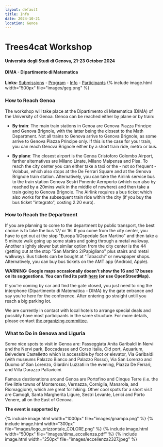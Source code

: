 ```yaml
---
layout: default
title: Info 
date: 2024-10-21
location: Genoa
---
```


# Trees4cat Workshop

#### Università degli Studi di Genova, 21-23 October 2024
#### DIMA - Dipartimento di Matematica

**Links:** [Submissions](https://stagedtrees.github.io/events/2.Submissions.html) - [Program](https://stagedtrees.github.io/events/3.Program.html) - [Info](https://stagedtrees.github.io/events/4.Info.html) - [Participants](https://stagedtrees.github.io/events/5.Participants.html)
{% include image.html width="500px" file="images/geg.png" %}

### How to Reach Genoa

The workshop will take place at the Dipartimento di Matematica (DIMA) of the University of Genoa.
Genoa can be reached either by plane or by train:

 - **By train**: The main train stations in Genoa are Genova Piazza Principe and Genova Brignole, with the latter being the closest to the Math Department. Not all trains to Genova arrive to Genova Brignole, as some arrive to Genova Piazza Principe only. If this is the case for your train, you can reach Genova Brignole either by a short train ride, metro or bus.
 
 - **By plane**: The closest airport is the Genoa Cristoforo Colombo Airport, farther alternatives are Milano Linate, Milano Malpensa and Pisa. To reach the city center you can either take a taxi or the - not so frequent - Volabus, which also stops at the De Ferrari Square and at the Genova Brignole train station. Alternatively, you can take the Airlink service bus to the train station Genova Sestri Ponente Aeroporto (which can also by reached by a 20mins walk in the middle of nowhere) and then take a train going to Genova Brignole. The Airlink requires a bus ticket which also works for the subsequent train ride within the city (if you buy the bus ticket "integrato", costing 2.20 euro).
 
### How to Reach the Department

If you are planning to come to the department by public transport, the best choice is to take the bus 17/ or 16. If you come from the city center, you have to get out at the stop "Europa 1/Ospedale San Martino" and then take a 5 minute walk going up some stairs and going through a metal walkway. Another slightly slower but similar option from the city center is the 44 (getting out at the stop "San Martino 2/Papigliano" plus stairs and metal walkway). Bus tickets can be bought at "Tabacchi" or newspaper shops. Alternatively, you can buy bus tickets on the AMT app (Android, Apple).

**WARNING: Google maps occasionally doesn't show the 16 and 17 buses on its suggestions. You can find its path [here](https://www.amt.genova.it/amt/trasporto-multimodale/partenze/?linea=17&mappa=Mappa) (or use OpenStreetMap).**


If you're coming by car and find the gate closed, you just need to ring the interphone (Dipartimento di Matematica - DIMA) by the gate entrance and say you're here for the conference. After entering go straight untill you reach a big parking lot.

We are currently in contact with local hotels to arrange special deals and possibly have most participants in the same structure. For more details, please contact [the organizing committee](mailto:manuele.leonelli@ie.edu).

### What to Do in Genova and Liguria

Some nice spots to visit in Genoa are: Passeggiata Anita Garibaldi in Nervi and the Nervi park, Boccadasse and Corso Italia, Old port, Aquarium, Belvedere Castelletto which is accessible by foot or elevator, Via Garibaldi (with museums Palazzo Bianco and Palazzo Rosso), Via San Lorenzo and Duomo of San Lorenzo, Giardini Luzzati in the evening, Piazza De Ferrari, and Villa Durazzo Pallavicini. 

Famous destionations around Genoa are Portofino and Cinque Terre (i.e. the five little towns of Monterosso, Vernazza, Corniglia, Manarola, and Riomaggiore), which are great for hiking. Other cool spots for a short visit are  Camogli, Santa Margherita Ligure, Sestri Levante, Lerici and Porto Venere, all on the East of Genova.
  
 
**The event is supported by**

{% include image.html width="1000px" file="images/gnampa.png" %}
{% include image.html width="300px" file="images/logo_orizzontale_COLORE.png" %}
{% include image.html width="500px" file="images/dima_eccellenza.pdf" %}
{% include image.html width="250px" file="images/eccellenza2327.jpeg" %}
